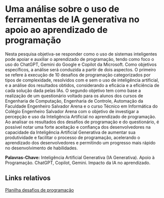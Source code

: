 
# Uma análise sobre o uso de ferramentas de IA generativa no apoio ao aprendizado de programação

Nesta pesquisa objetiva-se responder como o uso de sistemas inteligentes pode apoiar e auxiliar o aprendizado de programação, tendo como foco o uso do ChatGPT, Gemini do Google e Copilot da Microsoft. Como objetivos específicos, a análise será conduzida a partir de dois aspectos. O primeiro se refere à execução de 10 desafios de programação categorizados por tipos de complexidade, resolvidos com e sem o uso de inteligência artificial, e a análise dos resultados obtidos, considerando a eficácia e a eficiência de cada solução dada pelas IAs. O segundo objetivo tem como base a realização de um questionário voltado para os alunos dos cursos de Engenharia de Computação, Engenharia de Controle, Automação da Faculdade Engenheiro Salvador Arena e o curso Técnico em Informática do Colégio Engenheiro Salvador Arena com o objetivo de investigar a percepção e uso da Inteligência Artificial no aprendizado de programação. Ao analisar os resultados dos desafios de programação e do questionário, é possível notar uma forte aceitação e confiança dos desenvolvedores na capacidade da Inteligência Artificial Generativa de aumentar sua produtividade e facilitar o processo de programação, acelerando o aprendizado dos desenvolvedores e permitindo um progresso mais rápido no desenvolvimento de habilidades.

**Palavras-Chave:** Inteligência Artificial Generativa (IA Generativa). Apoio à Programação. ChatGPT, Copilot, Gemini. Impacto da IA no aprendizado.

## Links relativos

[Planilha desafios de programação](https://cefsaedu-my.sharepoint.com/:x:/g/personal/082190009_faculdade_cefsa_edu_br/ESKwd1JPSKlIjNObMHskA0kBotp1mVUbH-iC5OK1YGiGtg?e=h7c73z)


